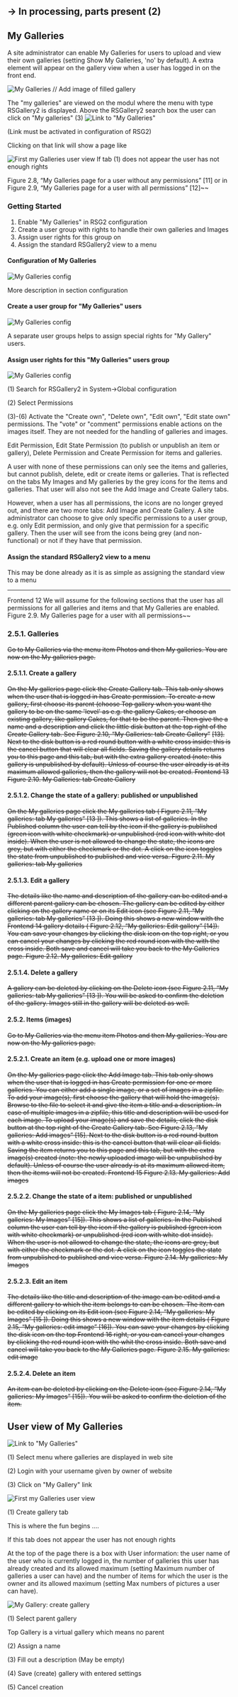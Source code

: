 
## -> In processing, parts present (2)


## My Galleries
A site administrator can enable My Galleries for users to upload and view their own galleries (setting Show My Galleries, 'no' by default). A extra element will appear on the gallery view when a user has logged in on the front end.

![My Galleries]()    // Add image of filled gallery

The "my galleries" are viewed on the modul where the menu with type RSGallery2 is displayed.
Above the RSGallery2 search box the user can click on "My galleries" (3)
![Link to "My Galleries" ](https://github.com/RSGallery2/RSGallery2_Project/blob/master/Documentation/Images/MyGallery.FirstLink.png?raw=true)

(Link must be activated in configuration of RSG2)

Clicking on that link will show a page like

![First my Galleries user view ](https://github.com/RSGallery2/RSGallery2_Project/blob/master/Documentation/Images/MyGallery.FirstUserView.png?raw=true)
If tab (1) does not appear the user has not enough rights

Figure 2.8, “My Galleries page for a user without any
permissions”
 [11] or in
Figure 2.9, “My Galleries page for a user with all permissions”
 [12]~~

### Getting Started
1. Enable "My Galleries" in RSG2 configuration
1. Create a user group with rights to handle their own galleries and Images
1. Assign user rights for this group on
1. Assign the standard RSGallery2 view to a menu

#### Configuration of My Galleries
 ![My Galleries config](https://github.com/RSGallery2/RSGallery2_Project/blob/master/Documentation/Images/config.MyGalleries.png?raw=true)

More description in section configuration

#### Create a user group for "My Galleries" users

![My Galleries config](https://github.com/RSGallery2/RSGallery2_Project/blob/master/Documentation/Images/MyGallery.NewUserGroup.png?raw=true)

A separate user groups helps to assign special rights for "My Gallery" users.

#### Assign user rights for this "My Galleries" users group

![My Galleries config](https://github.com/RSGallery2/RSGallery2_Project/blob/master/Documentation/Images/MyGallery.NewUserGroup.License.png?raw=true)

(1) Search for RSGallery2 in System->Global configuration

(2) Select Permissions

(3)-(6) Activate the "Create own", "Delete own", "Edit own", "Edit state own" permissions. The "vote" or "comment" permissions enable actions on the images itself. They are not needed for the handling of galleries and images.

Edit Permission, Edit State Permission (to publish or unpublish an item or gallery), Delete Permission and Create Permission for items and galleries.

A user with none of these permissions can only see the items and galleries, but cannot publish,
delete, edit or create items or galleries. That is reflected on the tabs My Images and My galleries
by the grey icons for the items and galleries. That user will also not see the Add Image and Create
Gallery tabs.

However, when a user has all permissions, the icons are no longer greyed out, and there are two
more tabs: Add Image and Create Gallery.
A site administrator can choose to give only specific permissions to a user group, e.g. only Edit permission, and only give that permission for a specific gallery. Then the user will see from the icons being
grey (and non-functional) or not if they have that permission.


#### Assign the standard RSGallery2 view to a menu
This may be done already as it is as simple as assigning the standard view to a menu







-------------------------------------------------------------------------------------------------------------------


Frontend
12
We will assume for the following sections that the user has all permissions for all galleries and items
and that My Galleries are enabled.
Figure 2.9. My Galleries page for a user with all permissions~~

### 2.5.1. Galleries

~~Go to My Galleries via the menu item Photos and then My galleries. You are now on the My galleries
page.~~

#### 2.5.1.1. Create a gallery

~~On the My galleries page click the Create Gallery tab. This tab only shows when the user that is
logged in has Create permission. To create a new gallery, first choose its parent (choose Top gallery
when you want the gallery to be on the same 'level' as e.g. the gallery Cakes, or choose an existing
gallery, like gallery Cakes, for that to be the parent. Then give the a name and a description and click
the little disk button at the top right of the Create Gallery tab. See Figure 2.10, “My Galleries: tab Create Gallery”~~
~~[13]. Next to the disk button is a red round button with a white cross inside: this is the
cancel button that will clear all fields.
Saving the gallery details returns you to this page and this tab, but with the extra gallery created (note:
this gallery is unpublished by default). Unless of course the user already is at its maximum allowed
galleries, then the gallery will not be created.
Frontend 13 Figure 2.10. My Galleries: tab Create Gallery~~
#### 2.5.1.2. Change the state of a gallery: published or unpublished
~~On the My galleries page click the My galleries tab (
Figure 2.11, “My galleries: tab My galleries”
 [13
]). This shows a list of galleries. In the Published column the user can tell by the icon if
the gallery is published (green icon with white checkmark) or unpublished (red icon with white dot inside). When the user is not allowed to change the state, the icons are grey, but with either the checkmark or the dot.
A click on the icon toggles the state from unpublished to published and vice versa.
Figure 2.11. My galleries: tab My galleries~~
#### 2.5.1.3. Edit a gallery

~~The details like the name and description of the gallery can be edited and a different parent gallery
can be chosen. The gallery can be edited by either clicking on the gallery name or on its Edit icon
(see
Figure 2.11, “My galleries: tab My galleries”
 [13
]). Doing this shows a new window with the
Frontend
14
gallery details (
Figure 2.12, “My galleries: Edit gallery”
 [14]). You can save your changes by clicking the disk icon on the top right, or you can cancel your changes by clicking the red round icon with
the with the cross inside. Both save and cancel will take you back to the My Galleries page.
Figure 2.12. My galleries: Edit gallery~~

#### 2.5.1.4. Delete a gallery

~~A gallery can be deleted by clicking on the Delete icon (see
Figure 2.11, “My galleries: tab My galleries”
 [13
]). You will be asked to confirm the deletion of the gallery. Images still in the gallery will
be deleted as well.~~

#### 2.5.2. Items (images)

~~Go to My Galleries via the menu item Photos and then My galleries. You are now on the My galleries
page.~~

#### 2.5.2.1. Create an item (e.g. upload one or more images)

~~On the My galleries page click the Add Image tab. This tab only shows when the user that is logged
in has Create permission for one or more galleries. You can either add a single image, or a set of images in a zipfile.
To add your image(s), first choose the gallery that will hold the image(s). Browse to the file to select it
and give the item a title and a description. In case of multiple images in a zipfile, this title and description will be used for each image. To upload your image(s) and save the details, click the disk button at the top right of the Create Gallery tab. See
Figure 2.13, “My galleries: Add images”
 [15]. Next to
the disk button is a red round button with a white cross inside: this is the cancel button that will clear
all fields.
Saving the item returns you to this page and this tab, but with the extra image(s) created (note: the
newly uploaded image will be unpublished by default). Unless of course the user already is at its maximum allowed item, then the items will not be created.
Frontend
15
Figure 2.13. My galleries: Add images~~

#### 2.5.2.2. Change the state of a item: published or unpublished

~~On the My galleries page click the My Images tab (
Figure 2.14, “My galleries: My Images”
 [15]).
This shows a list of galleries. In the Published column the user can tell by the icon if the gallery is published (green icon with white checkmark) or unpublished (red icon with white dot inside). When the
user is not allowed to change the state, the icons are grey, but with either the checkmark or the dot.
A click on the icon toggles the state from unpublished to published and vice versa.
Figure 2.14. My galleries: My Images~~

#### 2.5.2.3. Edit an item

~~The details like the title and description of the image can be edited and a different gallery to which the
item belongs to can be chosen. The item can be edited by clicking on its Edit icon (see
Figure 2.14,
“My galleries: My Images”
 [15
]). Doing this shows a new window with the item details (
Figure 2.15,
“My galleries: edit image”
 [16]). You can save your changes by clicking the disk icon on the top
Frontend
16
right, or you can cancel your changes by clicking the red round icon with the whit the cross inside. Both
save and cancel will take you back to the My Galleries page.
Figure 2.15. My galleries: edit image~~

#### 2.5.2.4. Delete an item

~~An item can be deleted by clicking on the Delete icon (see
Figure 2.14, “My galleries: My
Images”
 [15]). You will be asked to confirm the deletion of the item.~~


## User view of My Galleries

![Link to "My Galleries" ](https://github.com/RSGallery2/RSGallery2_Project/blob/master/Documentation/Images/MyGallery.FirstLink.png?raw=true)

(1) Select menu where galleries are displayed in web site

(2) Login with your username given by owner of website

(3) Click on "My Gallery" link

![First my Galleries user view ](https://github.com/RSGallery2/RSGallery2_Project/blob/master/Documentation/Images/MyGallery.FirstUserView.png?raw=true)

(1) Create gallery tab

This is where the fun begins ....

If this tab does not appear the user has not enough rights

At the top of the page there is a box with User information: the user name of the user who is currently logged in, the number of galleries this user has already created and its allowed maximum (setting
Maximum number of galleries a user can have) and the number of items for which the user is the owner and its allowed maximum (setting Max numbers of pictures a user can have).

![My Gallery: create gallery ](https://github.com/RSGallery2/RSGallery2_Project/blob/master/Documentation/Images/MyGallery.CreateGallery.png?raw=true)

(1) Select parent gallery

Top Gallery is a virtual gallery which means no parent

(2) Assign a name

(3) Fill out a description (May be empty)

(4) Save (create) gallery with entered settings

(5) Cancel creation

